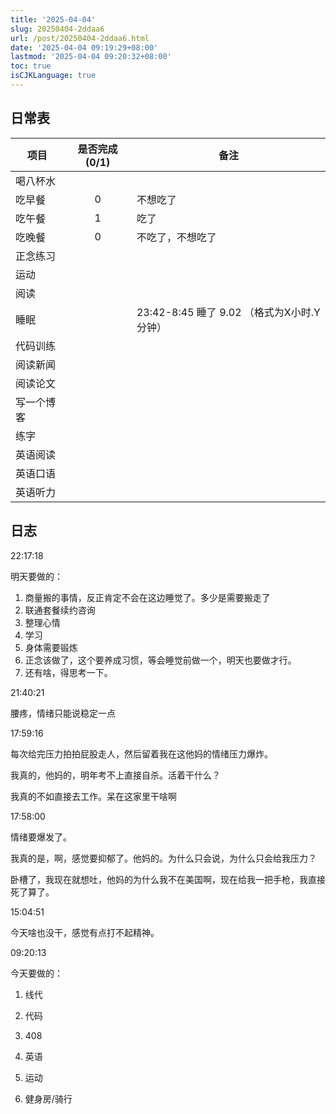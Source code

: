 ```yaml
---
title: '2025-04-04'
slug: 20250404-2ddaa6
url: /post/20250404-2ddaa6.html
date: '2025-04-04 09:19:29+08:00'
lastmod: '2025-04-04 09:20:32+08:00'
toc: true
isCJKLanguage: true
---
```






## 日常表

|项目|是否完成(0/1)|备注|
| ------------| :-------------: | --------------------------------------------|
|喝八杯水|||
|吃早餐|0|不想吃了|
|吃午餐|1|吃了|
|吃晚餐|0|不吃了，不想吃了|
|正念练习|||
|运动|||
|阅读|||
|睡眠||23:42-8:45 睡了 9.02 （格式为X小时.Y分钟）|
|代码训练|||
|阅读新闻|||
|阅读论文|||
|写一个博客|||
|练字|||
|英语阅读|||
|英语口语|||
|英语听力|||

## 日志

22:17:18

明天要做的：

1. 商量搬的事情，反正肯定不会在这边睡觉了。多少是需要搬走了
2. 联通套餐续约咨询
3. 整理心情
4. 学习
5. 身体需要锻炼
6. 正念该做了，这个要养成习惯，等会睡觉前做一个，明天也要做才行。
7. 还有啥，得思考一下。

21:40:21

腰疼，情绪只能说稳定一点

17:59:16

每次给完压力拍拍屁股走人，然后留着我在这他妈的情绪压力爆炸。

我真的，他妈的，明年考不上直接自杀。活着干什么？

我真的不如直接去工作。呆在这家里干啥啊

17:58:00

情绪要爆发了。

我真的是，啊，感觉要抑郁了。他妈的。为什么只会说，为什么只会给我压力？

卧槽了，我现在就想吐，他妈的为什么我不在美国啊，现在给我一把手枪，我直接死了算了。

15:04:51

今天啥也没干，感觉有点打不起精神。

09:20:13

今天要做的：

1. 线代

2. 代码

3. 408

4. 英语
5. 运动
6. 健身房/骑行

‍
